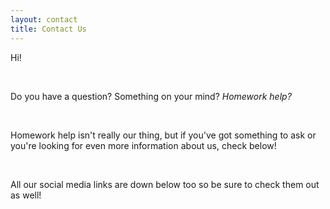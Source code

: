 ```yaml
---
layout: contact
title: Contact Us
---
```


Hi!

<br>

Do you have a question? Something on your mind? *Homework help?*

<br>

Homework help isn't really our thing, but if you've got something to ask or you're looking for even more information about us, check below!

<br>

All our social media links are down below too so be sure to check them out as well!

